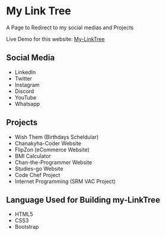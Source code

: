# My Link Tree

A Page to Redirect to my social medias and Projects

Live Demo for this website: [My-LinkTree](https://chanakyha.github.io/my-linktree/)

## Social Media

- LinkedIn
- Twitter
- Instagram
- Discord
- YouTube
- Whatsapp

## Projects

- Wish Them (Birthdays Scheldular)
- Chanakyha-Coder Website
- FlipZon (eCommerce Website)
- BMI Calculator
- Chan-the-Programmer Website
- Studies-go Website
- Code Chef Project
- Internet Programming (SRM VAC Project)

## Language Used for Building my-LinkTree

- HTML5
- CSS3
- Bootstrap
